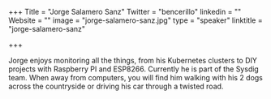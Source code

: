 +++
Title = "Jorge Salamero Sanz"
Twitter = "bencerillo"
linkedin = ""
Website = ""
image = "jorge-salamero-sanz.jpg"
type = "speaker"
linktitle = "jorge-salamero-sanz"

+++

Jorge enjoys monitoring all the things, from his Kubernetes clusters to DIY projects with Raspberry PI and ESP8266. Currently he is part of the Sysdig team. When away from computers, you will find him walking with his 2 dogs across the countryside or driving his car through a twisted road.
